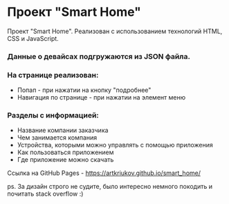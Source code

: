 # Проект "Smart Home"

Проект "Smart Home". Реализован с использованием технологий HTML, CSS и JavaScript. 
### Данные о девайсах подгружаются из JSON файла. 
### На странице реализован:
- Попап - при нажатии на кнопку "подробнее"
- Навигация по странице - при нажатии на элемент меню 
### Разделы с информацией:
- Название компании заказчика
- Чем занимается компания
- Устройства, которыми можно управлять с помощью приложения
- Как пользоваться приложением
- Где приложение можно скачать

Ссылка на GitHub Pages - https://artkriukov.github.io/smart_home/

ps. За дизайн строго не судите, было интересно немного покодить и почитать stack overflow :)

